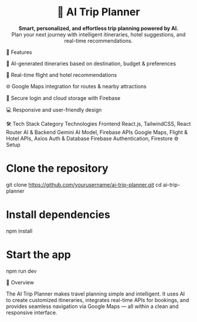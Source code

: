 <h1 align="center">🧭 AI Trip Planner</h1> <p align="center"> <b>Smart, personalized, and effortless trip planning powered by AI.</b><br/> Plan your next journey with intelligent itineraries, hotel suggestions, and real-time recommendations. </p>
🚀 Features

🤖 AI-generated itineraries based on destination, budget & preferences

🏨 Real-time flight and hotel recommendations

🌐 Google Maps integration for routes & nearby attractions

🔐 Secure login and cloud storage with Firebase

💻 Responsive and user-friendly design

🛠️ Tech Stack
Category	Technologies
Frontend	React.js, TailwindCSS, React Router
AI & Backend	Gemini AI Model, Firebase
APIs	Google Maps, Flight & Hotel APIs, Axios
Auth & Database	Firebase Authentication, Firestore
⚙️ Setup
# Clone the repository
git clone https://github.com/yourusername/ai-trip-planner.git
cd ai-trip-planner

# Install dependencies
npm install

# Start the app
npm run dev

🎯 Overview

The AI Trip Planner makes travel planning simple and intelligent.
It uses AI to create customized itineraries, integrates real-time APIs for bookings, and provides seamless navigation via Google Maps — all within a clean and responsive interface.
